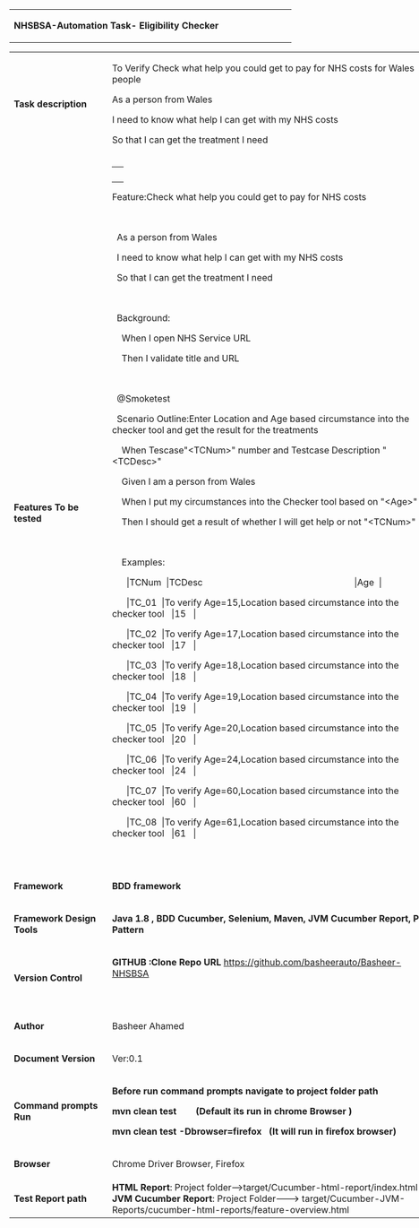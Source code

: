 <table width="708">
<tbody>
<tr>
<td width="708">
<p><strong>NHSBSA-Automation Task- Eligibility Checker</strong></p>
</td>
</tr>
</tbody>
</table>
<table style="width: 768.988px;">
<tbody>
<tr>
<td style="width: 163px;">
<p><strong>Task description</strong></p>
</td>
<td style="width: 589.988px;">
<p>To Verify Check what help you could get to pay for NHS costs for Wales people</p>
<p>As a person from Wales</p>
<p>I need to know what help I can get with my NHS costs</p>
<p>So that I can get the treatment I need</p>
</td>
</tr>
<tr>
<td style="width: 163px;">
<p><strong>Features To be tested</strong></p>
</td>
<td style="width: 589.988px;">
<table>
<tbody>
<tr>
<td>&nbsp;</td>
</tr>
</tbody>
</table>
<p>Feature:Check what help you could get to pay for NHS costs</p>
<p>&nbsp;</p>
<p>&nbsp; As a person from Wales</p>
<p>&nbsp; I need to know what help I can get with my NHS costs</p>
<p>&nbsp; So that I can get the treatment I need</p>
<p>&nbsp;</p>
<p>&nbsp; Background:</p>
<p>&nbsp;&nbsp;&nbsp; When I open NHS Service URL</p>
<p>&nbsp;&nbsp;&nbsp; Then I validate title and URL</p>
<p>&nbsp;</p>
<p>&nbsp; @Smoketest</p>
<p>&nbsp; Scenario Outline:Enter Location and Age based circumstance into the checker tool and get the result for the treatments</p>
<p>&nbsp;&nbsp;&nbsp; When Tescase"&lt;TCNum&gt;" number and Testcase Description "&lt;TCDesc&gt;"</p>
<p>&nbsp;&nbsp;&nbsp; Given I am a person from Wales</p>
<p>&nbsp;&nbsp;&nbsp; When I put my circumstances into the Checker tool based on "&lt;Age&gt;"</p>
<p>&nbsp;&nbsp;&nbsp; Then I should get a result of whether I will get help or not "&lt;TCNum&gt;"</p>
<p>&nbsp;</p>
<p>&nbsp;&nbsp;&nbsp; Examples:</p>
<p>&nbsp;&nbsp;&nbsp;&nbsp;&nbsp; |TCNum&nbsp; |TCDesc&nbsp;&nbsp;&nbsp;&nbsp;&nbsp;&nbsp;&nbsp;&nbsp;&nbsp;&nbsp;&nbsp;&nbsp;&nbsp;&nbsp;&nbsp;&nbsp;&nbsp;&nbsp;&nbsp;&nbsp;&nbsp;&nbsp;&nbsp;&nbsp;&nbsp;&nbsp;&nbsp;&nbsp;&nbsp;&nbsp;&nbsp;&nbsp;&nbsp;&nbsp;&nbsp;&nbsp;&nbsp;&nbsp;&nbsp;&nbsp;&nbsp;&nbsp;&nbsp;&nbsp;&nbsp;&nbsp;&nbsp;&nbsp;&nbsp;&nbsp;&nbsp;&nbsp;&nbsp;&nbsp;&nbsp;&nbsp;&nbsp;&nbsp;&nbsp;&nbsp;&nbsp;&nbsp; |Age&nbsp; |</p>
<p>&nbsp;&nbsp;&nbsp;&nbsp;&nbsp; |TC_01 &nbsp;|To verify Age=15,Location based circumstance into the checker tool&nbsp;&nbsp; |15&nbsp;&nbsp; |</p>
<p>&nbsp;&nbsp;&nbsp;&nbsp;&nbsp; |TC_02&nbsp; |To verify Age=17,Location based circumstance into the checker tool&nbsp;&nbsp; |17&nbsp;&nbsp; |</p>
<p>&nbsp;&nbsp;&nbsp;&nbsp;&nbsp; |TC_03&nbsp; |To verify Age=18,Location based circumstance into the checker tool&nbsp;&nbsp; |18&nbsp;&nbsp; |</p>
<p>&nbsp;&nbsp;&nbsp;&nbsp;&nbsp; |TC_04&nbsp; |To verify Age=19,Location based circumstance into the checker tool&nbsp;&nbsp; |19&nbsp;&nbsp; |</p>
<p>&nbsp;&nbsp;&nbsp;&nbsp;&nbsp; |TC_05&nbsp; |To verify Age=20,Location based circumstance into the checker tool&nbsp;&nbsp; |20&nbsp;&nbsp; |</p>
<p>&nbsp;&nbsp;&nbsp;&nbsp;&nbsp; |TC_06&nbsp; |To verify Age=24,Location based circumstance into the checker tool&nbsp;&nbsp; |24&nbsp;&nbsp; |</p>
<p>&nbsp;&nbsp;&nbsp;&nbsp;&nbsp; |TC_07&nbsp; |To verify Age=60,Location based circumstance into the checker tool&nbsp;&nbsp; |60&nbsp;&nbsp; |</p>
<p>&nbsp;&nbsp;&nbsp;&nbsp;&nbsp; |TC_08&nbsp; |To verify Age=61,Location based circumstance into the checker tool&nbsp;&nbsp; |61&nbsp;&nbsp; |</p>
<p>&nbsp;</p>
</td>
</tr>
<tr>
<td style="width: 163px;">
<p><strong>Framework</strong></p>
</td>
<td style="width: 589.988px;">
<p><strong>BDD framework</strong></p>
</td>
</tr>
<tr>
<td style="width: 163px;">
<p><strong>Framework Design Tools</strong></p>
</td>
<td style="width: 589.988px;">
<p><strong>Java 1.8 , BDD Cucumber, Selenium, Maven, JVM Cucumber Report, POM Pattern</strong></p>
</td>
</tr>
<tr>
<td style="width: 163px;">
<p><strong>Version Control</strong></p>
</td>
<td style="width: 589.988px;">
<p><strong>GITHUB :Clone Repo URL</strong> <a href="https://github.com/basheerauto/Basheer-NHSBSA">https://github.com/basheerauto/Basheer-NHSBSA</a></p>
<p>&nbsp;</p>
</td>
</tr>
<tr>
<td style="width: 163px;">
<p><strong>Author </strong></p>
</td>
<td style="width: 589.988px;">
<p>Basheer Ahamed</p>
</td>
</tr>
<tr>
<td style="width: 163px;">
<p><strong>Document Version</strong></p>
</td>
<td style="width: 589.988px;">
<p>Ver:0.1</p>
</td>
</tr>
<tr>
<td style="width: 163px;">
<p><strong>Command prompts Run </strong></p>
</td>
<td style="width: 589.988px;">
<p><strong>Before run command prompts navigate to project folder path  </strong></p>
<p><strong>mvn clean test &nbsp;&nbsp;&nbsp;&nbsp;&nbsp;&nbsp;&nbsp;(Default its run in chrome Browser )</strong></p>
<p><strong>mvn clean test -Dbrowser=firefox&nbsp; &nbsp;(It will run in firefox browser)</strong></p>
</td>
</tr>
<tr>
<td style="width: 163px;">
<p><strong>Browser</strong></p>
</td>
<td style="width: 589.988px;">Chrome Driver Browser, Firefox</td>
</tr>
<tr>
<td style="width: 163px;">
<p><strong>Test Report path</strong></p>
</td>
<td style="width: 589.988px;"><strong>HTML Report</strong>: Project folder-->target/Cucumber-html-report/index.html
  <strong>JVM Cucumber Report</strong>: Project Folder---> target/Cucumber-JVM-Reports/cucumber-html-reports/feature-overview.html</td>
</tr>
</tbody>
</table>
<p>&nbsp;</p>
<p>&nbsp;</p>
